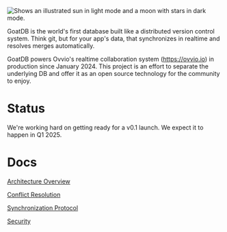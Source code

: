 
<picture>
  <source media="(prefers-color-scheme: dark)" srcset="https://github.com/user-attachments/assets/042011b9-4e06-45f5-b3fb-53f6b0fe9981">
  <source media="(prefers-color-scheme: light)" srcset="https://github.com/user-attachments/assets/5c8a5aec-b44a-4aa2-8d15-572eb2ff1486">
  <img alt="Shows an illustrated sun in light mode and a moon with stars in dark mode." src="https://github.com/user-attachments/assets/042011b9-4e06-45f5-b3fb-53f6b0fe9981">
</picture>

GoatDB is the world's first database built like a distributed version control system. Think git, but for your app's data, that synchronizes in realtime and resolves merges automatically.

GoatDB powers Ovvio's realtime collaboration system (https://ovvio.io) in production since January 2024. This project is an effort to separate the underlying DB and offer it as an open source technology for the community to enjoy.

# Status

We're working hard on getting ready for a v0.1 launch. We expect it to happen in Q1 2025.

# Docs

[Architecture Overview](/docs/architecture.md)

[Conflict Resolution](/docs/conflict-resolution.md)

[Synchronization Protocol](/docs/sync.md)

[Security](/docs/security.md)
